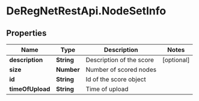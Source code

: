 # DeRegNetRestApi.NodeSetInfo

## Properties
Name | Type | Description | Notes
------------ | ------------- | ------------- | -------------
**description** | **String** | Description of the score | [optional] 
**size** | **Number** | Number of scored nodes | 
**id** | **String** | Id of the score object | 
**timeOfUpload** | **String** | Time of upload | 


